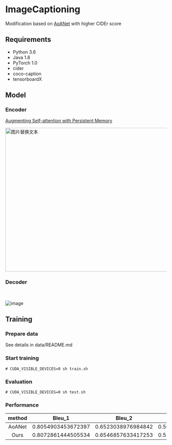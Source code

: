 # ImageCaptioning
Modification based on [AoANet](https://github.com/husthuaan/AoANet) with higher CIDEr score

## Requirements
* Python 3.6
* Java 1.8
* PyTorch 1.0
* cider
* coco-caption
* tensorboardX

## Model
### Encoder
[Augmenting Self-attention with Persistent Memory](https://arxiv.org/pdf/1907.01470.pdf)
</br>

<img src="https://github.com/2014gaokao/ImageCaptioning/blob/master/vis/encoder.jpg" alt="图片替换文本" width="600" height="450"/>

### Decoder
</br>

![image](https://github.com/2014gaokao/ImageCaptioning/blob/master/vis/sparse.jpg)

## Training

### Prepare data
See details in data/README.md <br>

### Start training
```
# CUDA_VISIBLE_DEVICES=0 sh train.sh
```

### Evaluation
```
# CUDA_VISIBLE_DEVICES=0 sh test.sh
```

### Performance
| method | Bleu_1 | Bleu_2 | Bleu_3 | Bleu_4 | METEOR | ROUGE_L | CIDEr |
|:-----:|---|---|---|---|---|---|---|
|AoANet|0.8054903453672397|0.6523038976984842|0.5096621263772566|0.39140307771618477|0.29011216375635934|0.5890369750273199|1.2892294296245852|
|Ours|0.8072861444505534|0.6546857633417253|0.5105614254570193|0.391872107934891|0.2892757681786928|0.5890655008118075|1.2896424046401054|
